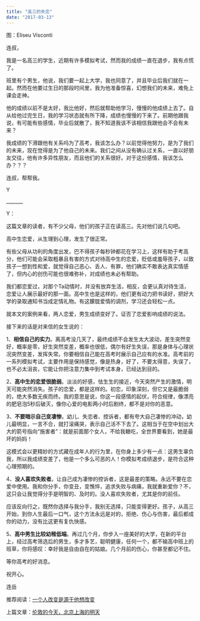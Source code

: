 ```yaml
---
title: "高三的失恋"
date: "2017-03-13"
---
```


图：Eliseu Visconti

连叔，

我是一名高三的学生，近期有许多模拟考试，然而我的成绩一直在退步，我有点慌了。

班里有个男生，他说，我们要一起上大学，我也同意了，并且毕业后我们就在一起。然而在他要过生日的那段时间里，我为他准备惊喜，幻想我们的未来，难免上课会走神。

他的成绩以前不是太好，我比他好，然后就帮助他学习，慢慢的他成绩上去了。自从给他过完生日，我的学习状态就有所下降，成绩也慢慢的下来了。前期他跟我说，有可能有些感情，毕业后就散了，我不知道我该不该相信我跟他会不会有未来？

我成绩的下滑跟他有关系吗为了高考，我该怎么办？以前觉得他努力，是为了我们的未来，现在觉得是为了他自己的未来。我们之间从没有确认过关系，一直以好朋友交往，他有许多异性朋友，而且他们的关系很好。对于这份感情，我该怎么办？？？ 

连叔，帮帮我。

Y

\_\_\_\_\_\_\_

Y：

这篇文章的读者，有不少父母，他们的孩子正在读高三。先对他们说几句吧。

高中生恋爱，从生理到心理，发生了很正常。

有些父母从功利的角度出发，巴不得孩子每秒钟都花在学习上，这样有助于考高分，他们可能会采取粗暴且有害的方式对待高中生的恋爱，贬低或羞辱孩子，以致孩子一想到性和爱，就觉得自己恶心、丢人、有罪，他们确实不敢表达真实情感了，但内心的创伤可能也很难弥补，对成绩也未必有帮助。

我们都恋爱过，对那个Ta动情时，并没有放弃生活，相反，会更认真对待生活，恋爱让人展示最好的那一面。高中生也是这样的，他们更有动力把书读好，把好大学的录取通知书当成定情礼物。有这朦胧爱情的调剂，学习还会轻松一点。  

就本文的案例来看，两人恋爱，男生成绩变好了。证否了恋爱影响成绩的说法。

接下来的话是对来信的女生说的：

1、**相信自己的实力**。离高考没几天了，最终成绩不会发生太大波动，差生突然变好，概率是零，好生突然变差，概率也很低，偶尔有好生失误，那是身体与心理状况突然变差，发挥失常。你要相信自己能在高考时展示自己应有的水准。高考前的一系列模拟考试，主要作用是保持感觉，像是热身，好了，不要太得意，失误了，也不必太沮丧，它能让你把注意力集中到考试本身，已经达到目的。

2、**高中生的恋爱很脆弱**。淡淡的好感，怯生生的接近，今天突然产生的激情，明天可能突然消失。孩子的恋爱，都是这样的。初恋，印象深刻，但它又是最脆弱的，绝大多数无疾而终。我的意思是说，你这一段感情的起伏，符合规律，像漂亮的肥皂泡5秒后破灭，像你心爱的电影两小时后剧终，都不是对你的恶意。  

3、**不要暗示自己变凄惨**。幼儿、失恋者、控诉者，都有夸大自己凄惨的冲动，幼儿最明显，一言不合，就打滚痛哭，表示自己活不下去了。这相当于在空中划出大大的箭号指向“施害者”：就是前面那个女人，不给我糖吃，全世界要看到，她是最坏的妈妈！

这模式会以更精妙的方式藏在成年人的行为里，在你身上多少有一点：这男生辜负我，所以我成绩变差了，他是一个多么可恶的人！你模拟考成绩退步，是符合这种心理预期的。

4、**没人喜欢失败者**。让自己成为凄惨的控诉者，这是最差的策略。永远不要在恋爱中使用。我和你分手，你变丑，变憔悴，追求失败与病痛，我就重新爱你？不，这只会让我觉得分手是明智的、及时的。没人喜欢失败者，尤其是你的前任。

应该反向行之，既然你选择与我分手，我别无选择，只能变得更好。孩子，从高三开始，到你人生最后一口气，这个方法永远是对的，拒绝、伤心与伤害，最后都成你的动力，没有比这更有复仇快感。

5、**高中男生比较幼稚低端**。再过几个月，你步入一座美好的大学，在新的平台上，经过高考筛选后的男生，多才多艺，聪明健康，任何一个，都不输高中班上的班草，你将感叹：幸好我是自由自在的姑娘。几个月前的伤心，你甚至都记不住。  

等你高考的好消息。

祝开心。

连岳

推荐阅读：[一个人改变是源于他想改变](http://mp.weixin.qq.com/s?__biz=MjM5NDU0Mjk2MQ==&mid=2651622649&idx=1&sn=4b6dac52b31aa8b575c2c6846f0323a4&chksm=bd7e08e78a0981f1dec615c81abeb1658c151e8877273ec586c32877d0935445cb5116a8a1db&scene=21#wechat_redirect)

上篇文章：[伦敦的今天，北京上海的明天](http://mp.weixin.qq.com/s?__biz=MjM5NDU0Mjk2MQ==&mid=2651622843&idx=1&sn=084d47a96f9ac7b5806ee0e86be8298a&chksm=bd7e09a58a0980b326717e0cf16e47c97ba2b2d36bf1ce103c1af5a20b024b79cfb4032859a2&scene=21#wechat_redirect)
